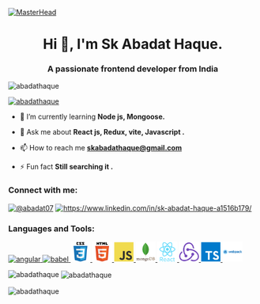 [![MasterHead](https://img.freepik.com/premium-vector/linkedin-banner-front-end-developer_681843-5.jpg)](https://rishavchanda.io)
<h1 align="center">Hi 👋, I'm Sk Abadat Haque.</h1>
<h3 align="center">A passionate frontend developer from India</h3>

<p align="left"> <img src="https://cybertizeweb.com/gifs/react.gif" alt="abadathaque" /> </p>

<p align="left"> <a href="https://github.com/ryo-ma/github-profile-trophy"><img src="https://github-profile-trophy.vercel.app/?username=abadathaque" alt="abadathaque" /></a> </p>

- 🌱 I’m currently learning **Node js, Mongoose.**

- 💬 Ask me about **React js, Redux, vite, Javascript .**

- 📫 How to reach me **skabadathaque@gmail.com**

- ⚡ Fun fact **Still searching it .**

<h3 align="left">Connect with me:</h3>
<p align="left">
<a href="https://twitter.com/@abadat07" target="blank"><img align="center" src="https://raw.githubusercontent.com/rahuldkjain/github-profile-readme-generator/master/src/images/icons/Social/twitter.svg" alt="@abadat07" height="30" width="40" /></a>
<a href="https://linkedin.com/in/https://www.linkedin.com/in/sk-abadat-haque-a1516b179/" target="blank"><img align="center" src="https://raw.githubusercontent.com/rahuldkjain/github-profile-readme-generator/master/src/images/icons/Social/linked-in-alt.svg" alt="https://www.linkedin.com/in/sk-abadat-haque-a1516b179/" height="30" width="40" /></a>
</p>

<h3 align="left">Languages and Tools:</h3>
<p align="left"> <a href="https://angular.io" target="_blank" rel="noreferrer"> <img src="https://angular.io/assets/images/logos/angular/angular.svg" alt="angular" width="40" height="40"/> </a> <a href="https://babeljs.io/" target="_blank" rel="noreferrer"> <img src="https://www.vectorlogo.zone/logos/babeljs/babeljs-icon.svg" alt="babel" width="40" height="40"/> </a> <a href="https://www.w3schools.com/css/" target="_blank" rel="noreferrer"> <img src="https://raw.githubusercontent.com/devicons/devicon/master/icons/css3/css3-original-wordmark.svg" alt="css3" width="40" height="40"/> </a> <a href="https://www.w3.org/html/" target="_blank" rel="noreferrer"> <img src="https://raw.githubusercontent.com/devicons/devicon/master/icons/html5/html5-original-wordmark.svg" alt="html5" width="40" height="40"/> </a> <a href="https://developer.mozilla.org/en-US/docs/Web/JavaScript" target="_blank" rel="noreferrer"> <img src="https://raw.githubusercontent.com/devicons/devicon/master/icons/javascript/javascript-original.svg" alt="javascript" width="40" height="40"/> </a> <a href="https://www.mongodb.com/" target="_blank" rel="noreferrer"> <img src="https://raw.githubusercontent.com/devicons/devicon/master/icons/mongodb/mongodb-original-wordmark.svg" alt="mongodb" width="40" height="40"/> </a> <a href="https://reactjs.org/" target="_blank" rel="noreferrer"> <img src="https://raw.githubusercontent.com/devicons/devicon/master/icons/react/react-original-wordmark.svg" alt="react" width="40" height="40"/> </a> <a href="https://redux.js.org" target="_blank" rel="noreferrer"> <img src="https://raw.githubusercontent.com/devicons/devicon/master/icons/redux/redux-original.svg" alt="redux" width="40" height="40"/> </a> <a href="https://www.typescriptlang.org/" target="_blank" rel="noreferrer"> <img src="https://raw.githubusercontent.com/devicons/devicon/master/icons/typescript/typescript-original.svg" alt="typescript" width="40" height="40"/> </a> <a href="https://webpack.js.org" target="_blank" rel="noreferrer"> <img src="https://raw.githubusercontent.com/devicons/devicon/d00d0969292a6569d45b06d3f350f463a0107b0d/icons/webpack/webpack-original-wordmark.svg" alt="webpack" width="40" height="40"/> </a> </p>

<p><img align="left" src="https://github-readme-stats.vercel.app/api/top-langs?username=abadathaque&show_icons=true&locale=en&layout=compact" alt="abadathaque" /></p>

<p>&nbsp;<img align="center" src="https://github-readme-stats.vercel.app/api?username=abadathaque&show_icons=true&locale=en" alt="abadathaque" /></p>

<p><img align="center" src="https://github-readme-streak-stats.herokuapp.com/?user=abadathaque&" alt="abadathaque" /></p>
